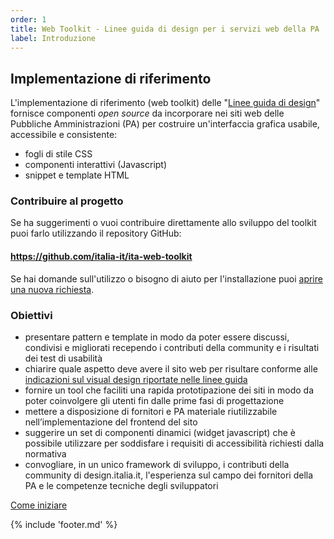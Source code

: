 ```yaml
---
order: 1
title: Web Toolkit - Linee guida di design per i servizi web della PA
label: Introduzione
---
```


## Implementazione di riferimento

<!-- <img src="/ita-web-toolkit/theme/docs/hero-img.png" width="100%" /> -->

L'implementazione di riferimento (web toolkit) delle "[Linee guida di design](http://design.italia.it)"
fornisce componenti *open source* da incorporare nei siti web delle Pubbliche Amministrazioni (PA)
per costruire un'interfaccia grafica usabile, accessibile e consistente:

- fogli di stile CSS
- componenti interattivi (Javascript)
- snippet e template HTML

### Contribuire al progetto

Se ha suggerimenti o vuoi contribuire direttamente allo sviluppo del toolkit
puoi farlo utilizzando il repository GitHub:

#### https://github.com/italia-it/ita-web-toolkit

Se hai domande sull'utilizzo o bisogno di aiuto per l'installazione
puoi [aprire una nuova richiesta](https://github.com/italia-it/ita-web-toolkit/issues/new).

### Obiettivi

- presentare pattern e template in modo da poter essere discussi, condivisi e migliorati recependo i contributi della community e i risultati dei test di usabilità
- chiarire quale aspetto deve avere il sito web per risultare conforme alle
[indicazioni sul visual design riportate nelle linee guida](http://design.italia.it/#visual-design)
- fornire un tool che faciliti una rapida prototipazione dei siti in modo da poter coinvolgere gli utenti fin dalle prime fasi di progettazione
- mettere a disposizione di fornitori e PA materiale riutilizzabile nell’implementazione del frontend del sito
- suggerire un set di componenti dinamici (widget javascript) che è possibile utilizzare per soddisfare i requisiti di accessibilità richiesti dalla normativa
- convogliare, in un unico framework di sviluppo, i contributi della community di design.italia.it, l'esperienza sul campo dei fornitori della PA e le competenze tecniche degli sviluppatori

[Come iniziare](docs/come-iniziare)

{% include 'footer.md' %}
